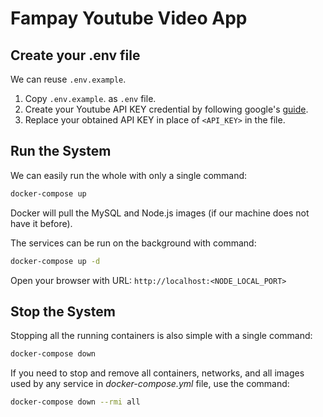 # Fampay Youtube Video App

## Create your .env file 
We can reuse `.env.example`.
1. Copy `.env.example`. as `.env` file.
2. Create your Youtube API KEY credential by following google's [guide](https://developers.google.com/youtube/registering_an_application).
3. Replace your obtained API KEY in place of `<API_KEY>` in the file.

## Run the System
We can easily run the whole with only a single command:
```bash
docker-compose up
```

Docker will pull the MySQL and Node.js images (if our machine does not have it before).

The services can be run on the background with command:
```bash
docker-compose up -d
```

Open your browser with URL: `http://localhost:<NODE_LOCAL_PORT>`

## Stop the System
Stopping all the running containers is also simple with a single command:
```bash
docker-compose down
```

If you need to stop and remove all containers, networks, and all images used by any service in <em>docker-compose.yml</em> file, use the command:
```bash
docker-compose down --rmi all
```